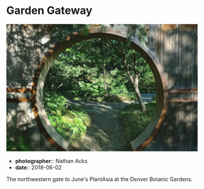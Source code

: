 # Garden Gateway

![A round, Chinese-style garden entrance](assets/2018-06-02-garden-gateway.webp)

* **photographer**:: Nathan Acks  
* **date**:: 2018-06-02

The northwestern gate to June's PlantAsia at the Denver Botanic Gardens.
